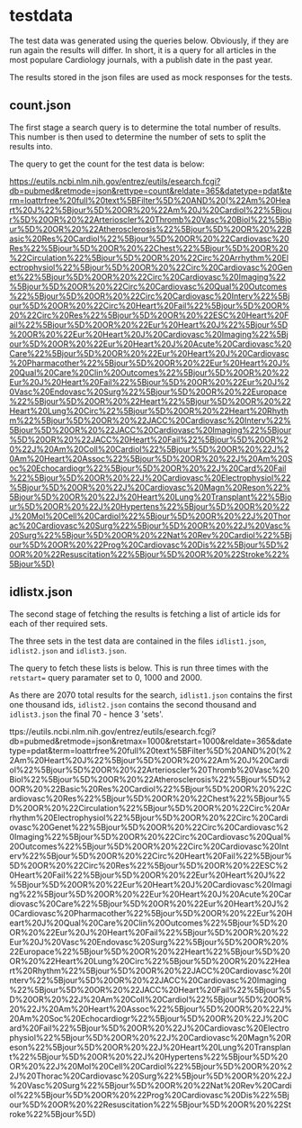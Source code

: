 # testdata

The test data was generated using the queries below. Obviously, if they
are run again the results will differ. In short, it is a query for all
articles in the most populare Cardiology journals, with a publish date
in the past year.

The results stored in the json files are used as mock responses for the
tests.


## count.json

The first stage a search query is to determine the total number of results.
This number is then used to determine the number of sets to split the
results into.

The query to get the count for the test data is below:

https://eutils.ncbi.nlm.nih.gov/entrez/eutils/esearch.fcgi?db=pubmed&retmode=json&rettype=count&reldate=365&datetype=pdat&term=loattrfree%20full%20text%5BFilter%5D%20AND%20(%22Am%20Heart%20J%22%5Bjour%5D%20OR%20%22Am%20J%20Cardiol%22%5Bjour%5D%20OR%20%22Arterioscler%20Thromb%20Vasc%20Biol%22%5Bjour%5D%20OR%20%22Atherosclerosis%22%5Bjour%5D%20OR%20%22Basic%20Res%20Cardiol%22%5Bjour%5D%20OR%20%22Cardiovasc%20Res%22%5Bjour%5D%20OR%20%22Chest%22%5Bjour%5D%20OR%20%22Circulation%22%5Bjour%5D%20OR%20%22Circ%20Arrhythm%20Electrophysiol%22%5Bjour%5D%20OR%20%22Circ%20Cardiovasc%20Genet%22%5Bjour%5D%20OR%20%22Circ%20Cardiovasc%20Imaging%22%5Bjour%5D%20OR%20%22Circ%20Cardiovasc%20Qual%20Outcomes%22%5Bjour%5D%20OR%20%22Circ%20Cardiovasc%20Interv%22%5Bjour%5D%20OR%20%22Circ%20Heart%20Fail%22%5Bjour%5D%20OR%20%22Circ%20Res%22%5Bjour%5D%20OR%20%22ESC%20Heart%20Fail%22%5Bjour%5D%20OR%20%22Eur%20Heart%20J%22%5Bjour%5D%20OR%20%22Eur%20Heart%20J%20Cardiovasc%20Imaging%22%5Bjour%5D%20OR%20%22Eur%20Heart%20J%20Acute%20Cardiovasc%20Care%22%5Bjour%5D%20OR%20%22Eur%20Heart%20J%20Cardiovasc%20Pharmacother%22%5Bjour%5D%20OR%20%22Eur%20Heart%20J%20Qual%20Care%20Clin%20Outcomes%22%5Bjour%5D%20OR%20%22Eur%20J%20Heart%20Fail%22%5Bjour%5D%20OR%20%22Eur%20J%20Vasc%20Endovasc%20Surg%22%5Bjour%5D%20OR%20%22Europace%22%5Bjour%5D%20OR%20%22Heart%22%5Bjour%5D%20OR%20%22Heart%20Lung%20Circ%22%5Bjour%5D%20OR%20%22Heart%20Rhythm%22%5Bjour%5D%20OR%20%22JACC%20Cardiovasc%20Interv%22%5Bjour%5D%20OR%20%22JACC%20Cardiovasc%20Imaging%22%5Bjour%5D%20OR%20%22JACC%20Heart%20Fail%22%5Bjour%5D%20OR%20%22J%20Am%20Coll%20Cardiol%22%5Bjour%5D%20OR%20%22J%20Am%20Heart%20Assoc%22%5Bjour%5D%20OR%20%22J%20Am%20Soc%20Echocardiogr%22%5Bjour%5D%20OR%20%22J%20Card%20Fail%22%5Bjour%5D%20OR%20%22J%20Cardiovasc%20Electrophysiol%22%5Bjour%5D%20OR%20%22J%20Cardiovasc%20Magn%20Reson%22%5Bjour%5D%20OR%20%22J%20Heart%20Lung%20Transplant%22%5Bjour%5D%20OR%20%22J%20Hypertens%22%5Bjour%5D%20OR%20%22J%20Mol%20Cell%20Cardiol%22%5Bjour%5D%20OR%20%22J%20Thorac%20Cardiovasc%20Surg%22%5Bjour%5D%20OR%20%22J%20Vasc%20Surg%22%5Bjour%5D%20OR%20%22Nat%20Rev%20Cardiol%22%5Bjour%5D%20OR%20%22Prog%20Cardiovasc%20Dis%22%5Bjour%5D%20OR%20%22Resuscitation%22%5Bjour%5D%20OR%20%22Stroke%22%5Bjour%5D)


## idlistx.json

The second stage of fetching the results is fetching a list of article
ids for each of ther required sets.

The three sets in the test data are contained in the files `idlist1.json`,
`idlist2.json` and `idlist3.json`.

The query to fetch these lists is below. This is run three times with the
`retstart=` query paramater set to 0, 1000 and 2000.

As there are 2070 total results for the search, `idlist1.json` contains
the first one thousand ids, `idlist2.json` contains the second thousand
and `idlist3.json` the final 70 - hence 3 'sets'.

ttps://eutils.ncbi.nlm.nih.gov/entrez/eutils/esearch.fcgi?db=pubmed&retmode=json&retmax=1000&retstart=1000&reldate=365&datetype=pdat&term=loattrfree%20full%20text%5BFilter%5D%20AND%20(%22Am%20Heart%20J%22%5Bjour%5D%20OR%20%22Am%20J%20Cardiol%22%5Bjour%5D%20OR%20%22Arterioscler%20Thromb%20Vasc%20Biol%22%5Bjour%5D%20OR%20%22Atherosclerosis%22%5Bjour%5D%20OR%20%22Basic%20Res%20Cardiol%22%5Bjour%5D%20OR%20%22Cardiovasc%20Res%22%5Bjour%5D%20OR%20%22Chest%22%5Bjour%5D%20OR%20%22Circulation%22%5Bjour%5D%20OR%20%22Circ%20Arrhythm%20Electrophysiol%22%5Bjour%5D%20OR%20%22Circ%20Cardiovasc%20Genet%22%5Bjour%5D%20OR%20%22Circ%20Cardiovasc%20Imaging%22%5Bjour%5D%20OR%20%22Circ%20Cardiovasc%20Qual%20Outcomes%22%5Bjour%5D%20OR%20%22Circ%20Cardiovasc%20Interv%22%5Bjour%5D%20OR%20%22Circ%20Heart%20Fail%22%5Bjour%5D%20OR%20%22Circ%20Res%22%5Bjour%5D%20OR%20%22ESC%20Heart%20Fail%22%5Bjour%5D%20OR%20%22Eur%20Heart%20J%22%5Bjour%5D%20OR%20%22Eur%20Heart%20J%20Cardiovasc%20Imaging%22%5Bjour%5D%20OR%20%22Eur%20Heart%20J%20Acute%20Cardiovasc%20Care%22%5Bjour%5D%20OR%20%22Eur%20Heart%20J%20Cardiovasc%20Pharmacother%22%5Bjour%5D%20OR%20%22Eur%20Heart%20J%20Qual%20Care%20Clin%20Outcomes%22%5Bjour%5D%20OR%20%22Eur%20J%20Heart%20Fail%22%5Bjour%5D%20OR%20%22Eur%20J%20Vasc%20Endovasc%20Surg%22%5Bjour%5D%20OR%20%22Europace%22%5Bjour%5D%20OR%20%22Heart%22%5Bjour%5D%20OR%20%22Heart%20Lung%20Circ%22%5Bjour%5D%20OR%20%22Heart%20Rhythm%22%5Bjour%5D%20OR%20%22JACC%20Cardiovasc%20Interv%22%5Bjour%5D%20OR%20%22JACC%20Cardiovasc%20Imaging%22%5Bjour%5D%20OR%20%22JACC%20Heart%20Fail%22%5Bjour%5D%20OR%20%22J%20Am%20Coll%20Cardiol%22%5Bjour%5D%20OR%20%22J%20Am%20Heart%20Assoc%22%5Bjour%5D%20OR%20%22J%20Am%20Soc%20Echocardiogr%22%5Bjour%5D%20OR%20%22J%20Card%20Fail%22%5Bjour%5D%20OR%20%22J%20Cardiovasc%20Electrophysiol%22%5Bjour%5D%20OR%20%22J%20Cardiovasc%20Magn%20Reson%22%5Bjour%5D%20OR%20%22J%20Heart%20Lung%20Transplant%22%5Bjour%5D%20OR%20%22J%20Hypertens%22%5Bjour%5D%20OR%20%22J%20Mol%20Cell%20Cardiol%22%5Bjour%5D%20OR%20%22J%20Thorac%20Cardiovasc%20Surg%22%5Bjour%5D%20OR%20%22J%20Vasc%20Surg%22%5Bjour%5D%20OR%20%22Nat%20Rev%20Cardiol%22%5Bjour%5D%20OR%20%22Prog%20Cardiovasc%20Dis%22%5Bjour%5D%20OR%20%22Resuscitation%22%5Bjour%5D%20OR%20%22Stroke%22%5Bjour%5D)


